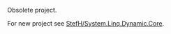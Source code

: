 Obsolete project.

For new project see [StefH/System.Linq.Dynamic.Core][1].

[1]: https://github.com/StefH/System.Linq.Dynamic.Core
